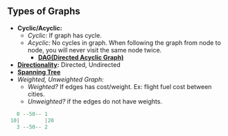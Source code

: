 ## Types of Graphs
- **Cyclic/Acyclic:**
  - *Cyclic:* If graph has cycle.  
  - *Acyclic:* No cycles in graph. When following the graph from node to node, you will never visit the same node twice.
    - **[DAG(Directed Acyclic Graph)](DAG)**
- **[Directionality](Directed_Undirected):** Directed, Undirected    
- **[Spanning Tree](Spanning_Tree)**    
- *Weighted, Unweighted Graph:*
  - *Weighted?* If edges has cost/weight. Ex: flight fuel cost between cities.        
  - *Unweighted?* if the edges do not have weights.
```c
   0 --50-- 1
 10|        |20
   3 --50-- 2
```

